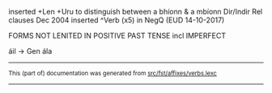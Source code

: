 

inserted +Len +Uru to distinguish between a bhíonn & a mbíonn Dir/Indir
Rel clauses Dec 2004
inserted ^Verb (x5) in NegQ (EUD 14-10-2017)

FORMS NOT LENITED IN POSITIVE PAST TENSE incl IMPERFECT

áil -> Gen ála

* * *

<small>This (part of) documentation was generated from [src/fst/affixes/verbs.lexc](https://github.com/giellalt/lang-gle/blob/main/src/fst/affixes/verbs.lexc)</small>

---

